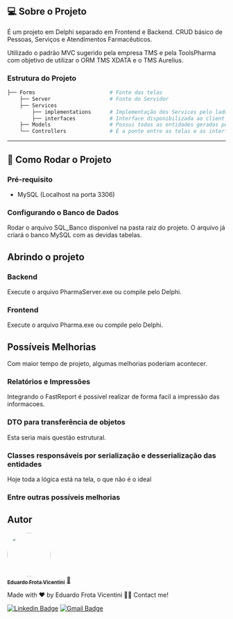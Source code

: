 
## 💻 Sobre o Projeto

<p>É um projeto em Delphi separado em Frontend e Backend. CRUD básico de Pessoas, Serviços e Atendimentos Farmacêuticos.</p>
<p>Utilizado o padrão MVC sugerido pela empresa TMS e pela ToolsPharma com objetivo de utilizar o ORM TMS XDATA e o TMS Aurelius.</p>

### Estrutura do Projeto
```bash
├── Forms                        # Fonte das telas
    ├── Server                   # Fonte do Servidor
    ├── Services
        ├── implementations      # Implementação dos Services pelo lado do servidor
        ├── interfaces           # Interface disponibilizada ao client
    ├── Models                   # Possui todas as entidades geradas pelo Aurelius
    └── Controllers              # É a ponte entre as telas e as interfaces dos serviços
```

---
## 🚀 Como Rodar o Projeto

### Pré-requisito
- MySQL (Localhost na porta 3306)

### Configurando o Banco de Dados
Rodar o arquivo SQL_Banco disponível na pasta raiz do projeto. O arquivo já criará o banco MySQL com as devidas tabelas.

## Abrindo o projeto
### Backend
<p>Execute o arquivo PharmaServer.exe ou compile pelo Delphi.</p>

### Frontend
<p>Execute o arquivo Pharma.exe ou compile pelo Delphi.</p>

## Possíveis Melhorias
Com maior tempo de projeto, algumas melhorias poderiam acontecer.
### Relatórios e Impressões 
Integrando o FastReport é possivel realizar de forma facil a impressão das informacoes.
### DTO para transferência de objetos
Esta seria mais questão estrutural.
### Classes responsáveis por serialização e desserialização das entidades
Hoje toda a lógica está na tela, o que não é o ideal
### Entre outras possíveis melhorias

## Autor

<a href="https://https://www.linkedin.com/in/eduardofvicentini">
 <img style="border-radius: 50%;" src="https://avatars.githubusercontent.com/u/95220802?s=400&u=55c93f56de0ea7dfee88bfe5d75a8f795ef89f4b&v=4" width="100px;" alt=""/>
 <br />
 <sub><b>Eduardo Frota Vicentini</b></sub></a> <a href="https://https://www.linkedin.com/in/eduardofvicentini" title="Eduardo">🚀</a>

Made with ❤️ by Eduardo Frota Vicentini 👋🏽 Contact me!

[![Linkedin Badge](https://img.shields.io/badge/-Eduardo-blue?style=flat-square&logo=Linkedin&logoColor=white&link=https://https://www.linkedin.com/in/eduardofvicentini/)](https://www.linkedin.com/in/eduardofvicentini/) 
[![Gmail Badge](https://img.shields.io/badge/-eduardofvicentini@gmail.com-c14438?style=flat-square&logo=Gmail&logoColor=white&link=mailto:eduardofvicentini@gmail.com)](mailto:eduardofvicentini@gmail.com)
